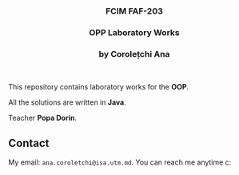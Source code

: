 
<h3 align="center">FCIM FAF-203</h3>

  <div align="center">
    <h3>OPP Laboratory Works</h3>
    <h3>by Corolețchi Ana</h4>
  <br/ >
  </div>
</p>

This repository contains laboratory works for the **OOP**.

All the solutions are written in **Java**.

Teacher **Popa Dorin**.


## Contact

My email: `ana.coroletchi@isa.utm.md`. You can reach me anytime c:
